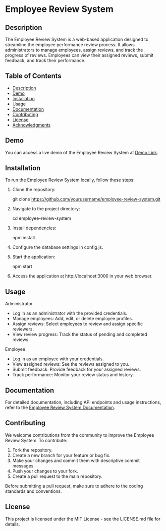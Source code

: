 # Employee Review System

## Description

The Employee Review System is a web-based application designed to streamline the employee performance review process. It allows administrators to manage employees, assign reviews, and track the progress of reviews. Employees can view their assigned reviews, submit feedback, and track their performance.

## Table of Contents

- [Description](#description)
- [Demo](#demo)
- [Installation](#installation)
- [Usage](#usage)
- [Documentation](#documentation)
- [Contributing](#contributing)
- [License](#license)
- [Acknowledgments](#acknowledgments)


## Demo

You can access a live demo of the Employee Review System at [Demo Link](https://your-demo-link.com).


## Installation

To run the Employee Review System locally, follow these steps:

1. Clone the repository:

   git clone https://github.com/yourusername/employee-review-system.git

2. Navigate to the project directory:

   cd employee-review-system

3. Install dependencies:

   npm install

4. Configure the database settings in config.js.

5. Start the application:

   npm start

6. Access the application at http://localhost:3000 in your web browser.


## Usage

Administrator

- Log in as an administrator with the provided credentials.
- Manage employees: Add, edit, or delete employee profiles.
- Assign reviews: Select employees to review and assign specific reviewers.
- View review progress: Track the status of pending and completed reviews.

Employee

- Log in as an employee with your credentials.
- View assigned reviews: See the reviews assigned to you.
- Submit feedback: Provide feedback for your assigned reviews.
- Track performance: Monitor your review status and history.


## Documentation

For detailed documentation, including API endpoints and usage instructions, refer to the [Employee Review System Documentation](https://link-to-your-documentation.com).


## Contributing

We welcome contributions from the community to improve the Employee Review System. To contribute:

1. Fork the repository.
2. Create a new branch for your feature or bug fix.
3. Make your changes and commit them with descriptive commit messages.
4. Push your changes to your fork.
5. Create a pull request to the main repository.

Before submitting a pull request, make sure to adhere to the coding standards and conventions.

## License

This project is licensed under the MIT License - see the LICENSE.md file for details.
